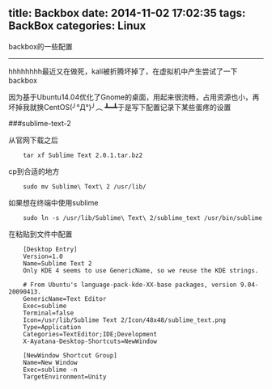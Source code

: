 title: Backbox
date: 2014-11-02 17:02:35
tags: BackBox
categories: Linux
---
backbox的一些配置
<!--more -->

<hr/>
hhhhhhhh最近又在做死，kali被折腾坏掉了，在虚拟机中产生尝试了一下backbox

因为基于Ubuntu14.04优化了Gnome的桌面，用起来很流畅，占用资源也小，再坏掉我就换CentOS(╯°Д°)╯︵ ┻━┻于是写下配置记录下某些蛋疼的设置


###sublime-text-2

从官网下载之后
```
    tar xf Sublime Text 2.0.1.tar.bz2
```
cp到合适的地方
```
    sudo mv Sublime\ Text\ 2 /usr/lib/
```
如果想在终端中使用sublime
```
    sudo ln -s /usr/lib/Sublime\ Text\ 2/sublime_text /usr/bin/sublime
```
在粘贴到文件中配置
```
    [Desktop Entry]
    Version=1.0
    Name=Sublime Text 2
    Only KDE 4 seems to use GenericName, so we reuse the KDE strings.

    # From Ubuntu's language-pack-kde-XX-base packages, version 9.04-20090413.
    GenericName=Text Editor
    Exec=sublime
    Terminal=false
    Icon=/usr/lib/Sublime Text 2/Icon/48x48/sublime_text.png
    Type=Application
    Categories=TextEditor;IDE;Development
    X-Ayatana-Desktop-Shortcuts=NewWindow
           
    [NewWindow Shortcut Group]
    Name=New Window
    Exec=sublime -n
    TargetEnvironment=Unity
```
